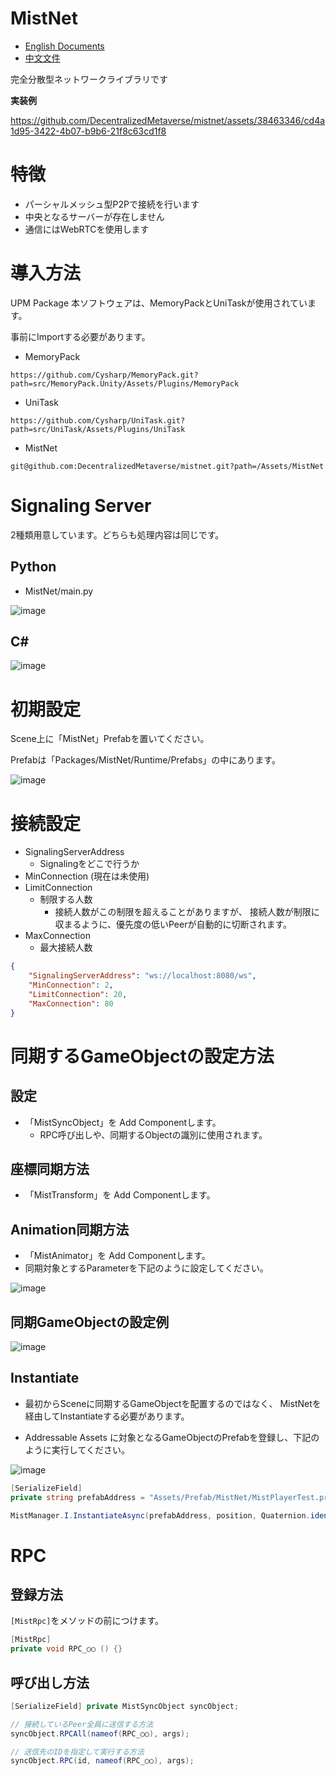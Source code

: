 # MistNet
- [English Documents](README_EN.md)
- [中文文件](README_CN.md)

完全分散型ネットワークライブラリです

**実装例**

https://github.com/DecentralizedMetaverse/mistnet/assets/38463346/cd4a1d95-3422-4b07-b9b6-21f8c63cd1f8



# 特徴
- パーシャルメッシュ型P2Pで接続を行います
- 中央となるサーバーが存在しません
- 通信にはWebRTCを使用します

# 導入方法
UPM Package
本ソフトウェアは、MemoryPackとUniTaskが使用されています。

事前にImportする必要があります。
- MemoryPack
```
https://github.com/Cysharp/MemoryPack.git?path=src/MemoryPack.Unity/Assets/Plugins/MemoryPack
```
- UniTask
```
https://github.com/Cysharp/UniTask.git?path=src/UniTask/Assets/Plugins/UniTask
```
- MistNet
```
git@github.com:DecentralizedMetaverse/mistnet.git?path=/Assets/MistNet
```

# Signaling Server
2種類用意しています。どちらも処理内容は同じです。
## Python
- MistNet/main.py

![image](https://github.com/DecentralizedMetaverse/mistnet/assets/38463346/f0c37c6a-aec2-47d7-8b09-99162c56e35a)


## C#
![image](https://github.com/DecentralizedMetaverse/mistnet/assets/38463346/c5b11c4e-4604-455e-8c1d-81f77eee0d3d)

# 初期設定
Scene上に「MistNet」Prefabを置いてください。

Prefabは「Packages/MistNet/Runtime/Prefabs」の中にあります。

![image](https://github.com/DecentralizedMetaverse/mistnet/assets/38463346/e706a9e6-d549-489b-b1cc-1d4a770f6c70)


# 接続設定
- SignalingServerAddress
    - Signalingをどこで行うか
- MinConnection (現在は未使用)
- LimitConnection
    - 制限する人数
        - 接続人数がこの制限を超えることがありますが、
        接続人数が制限に収まるように、優先度の低いPeerが自動的に切断されます。
- MaxConnection
    - 最大接続人数
```json
{
    "SignalingServerAddress": "ws://localhost:8080/ws",
    "MinConnection": 2,
    "LimitConnection": 20,
    "MaxConnection": 80
}
```

# 同期するGameObjectの設定方法

## 設定
- 「MistSyncObject」を Add Componentします。
    - RPC呼び出しや、同期するObjectの識別に使用されます。

## 座標同期方法
- 「MistTransform」を Add Componentします。

## Animation同期方法
- 「MistAnimator」を Add Componentします。
- 同期対象とするParameterを下記のように設定してください。

![image](https://github.com/DecentralizedMetaverse/mistnet/assets/38463346/6a52670a-ff8e-4346-9329-32a90db26904)

## 同期GameObjectの設定例

![image](https://github.com/DecentralizedMetaverse/mistnet/assets/38463346/ed16052a-2bae-4dea-bf0f-a7ce367f10b7)


## Instantiate
- 最初からSceneに同期するGameObjectを配置するのではなく、
MistNetを経由してInstantiateする必要があります。

- Addressable Assets に対象となるGameObjectのPrefabを登録し、下記のように実行してください。

![image](https://github.com/DecentralizedMetaverse/mistnet/assets/38463346/8ee873c1-89ff-4774-b762-a9017df5a825)


```csharp
[SerializeField] 
private string prefabAddress = "Assets/Prefab/MistNet/MistPlayerTest.prefab";

MistManager.I.InstantiateAsync(prefabAddress, position, Quaternion.identity).Forget();
```

# RPC
## 登録方法
`[MistRpc]`をメソッドの前につけます。
```csharp
[MistRpc]
private void RPC_○○ () {}
```

## 呼び出し方法
```csharp
[SerializeField] private MistSyncObject syncObject;

// 接続しているPeer全員に送信する方法
syncObject.RPCAll(nameof(RPC_○○), args);

// 送信先のIDを指定して実行する方法
syncObject.RPC(id, nameof(RPC_○○), args);
```
